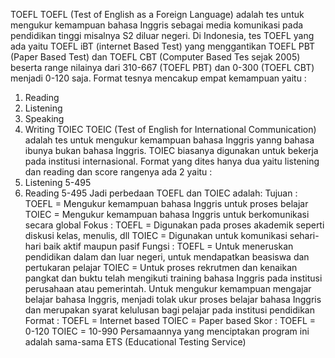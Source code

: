 TOEFL
TOEFL (Test of English as a Foreign Language) adalah tes untuk mengukur kemampuan bahasa Inggris sebagai media komunikasi pada pendidikan tinggi misalnya S2 diluar negeri. Di Indonesia, tes TOEFL yang ada yaitu TOEFL iBT (internet Based Test) yang menggantikan TOEFL PBT (Paper Based Test) dan TOEFL CBT (Computer Based Tes sejak 2005) beserta range nilainya dari 310-667 (TOEFL PBT) dan 0-300 (TOEFL CBT) menjadi 0-120 saja.
Format tesnya mencakup empat kemampuan yaitu :
1. Reading
2. Listening
3. Speaking
4. Writing
TOIEC
TOEIC (Test of English for International Communication) adalah tes untuk mengukur kemampuan bahasa Inggris yanng bahasa ibunya bukan bahasa Inggris. TOIEC biasanya digunakan untuk bekerja pada institusi internasional. Format yang dites hanya dua yaitu listening dan reading dan score rangenya ada 2 yaitu :
1. Listening 5-495
2. Reading 5-495
Jadi perbedaan TOEFL dan TOIEC adalah:
Tujuan :
TOEFL = Mengukur kemampuan bahasa Inggris untuk proses belajar
TOIEC = Mengukur kemampuan bahasa Inggris untuk berkomunikasi secara global
Fokus :
TOEFL = Digunakan pada proses akademik seperti diskusi kelas, menulis, dll
TOIEC = Digunakan untuk komunikasi sehari-hari baik aktif maupun pasif
Fungsi :
TOEFL = Untuk meneruskan pendidikan dalam dan luar negeri, untuk mendapatkan beasiswa dan pertukaran pelajar
TOIEC = Untuk proses rekrutmen dan kenaikan pangkat dan buktu telah mengikuti training bahasa Inggris pada institusi perusahaan atau pemerintah. Untuk mengukur kemampuan mengajar belajar bahasa Inggris, menjadi tolak ukur proses belajar bahasa Inggris dan merupakan syarat kelulusan bagi pelajar pada institusi pendidikan
Format :
TOEFL = Internet based
TOIEC = Paper based
Skor :
TOEFL = 0-120
TOIEC = 10-990
Persamaannya yang menciptakan program ini adalah sama-sama ETS (Educational Testing Service)

